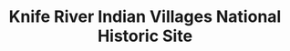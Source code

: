 ---
layout: repo
title: "Knife River Indian Villages National Historic Site"
id: 6560
permalink: repos/6560/
---